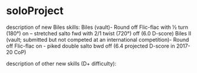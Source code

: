 # soloProject

description of new Biles skills:
Biles (vault)- Round off Flic-flac with ½ turn (180°) on – stretched salto fwd with 2/1 twist (720°) off (6.0 D-score)
Biles II (vault; submitted but not competed at an international competition)- Round off Flic-flac on - piked double salto bwd off (6.4 projected D-score in 2017-20 CoP) 

description of other new skills (D+ difficulty):
